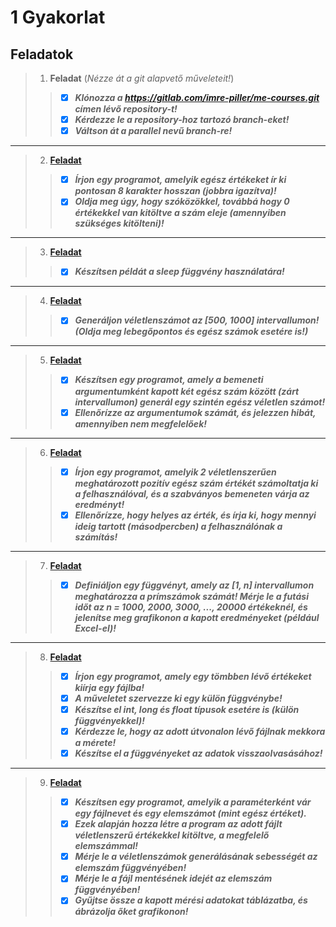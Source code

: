 # 1 Gyakorlat
## Feladatok
> 1. **Feladat** (*Nézze át a git alapvető műveleteit!*)
> > - [x] ***Klónozza a https://gitlab.com/imre-piller/me-courses.git címen lévő repository-t!***
> > - [x] ***Kérdezze le a repository-hoz tartozó branch-eket!***
> > - [x] ***Váltson át a parallel nevű branch-re!***
----
> 2. **[Feladat](https://github.com/OraveczJozsef/Miskolci_Egyetem/tree/main/P%C3%A1rhuzamos%20Algoritmusok/Gyakorlati%20Feladatok/1%20Gyakorlat/2%20Feladat)**
> > - [x] ***Írjon egy programot, amelyik egész értékeket ír ki pontosan 8 karakter hosszan (jobbra igazítva)!***
> > - [x] ***Oldja meg úgy, hogy szóközökkel, továbbá hogy 0 értékekkel van kitöltve a szám eleje (amennyiben szükséges kitölteni)!***
----
> 3. **[Feladat](https://github.com/OraveczJozsef/Miskolci_Egyetem/tree/main/P%C3%A1rhuzamos%20Algoritmusok/Gyakorlati%20Feladatok/1%20Gyakorlat/3%20Feladat)**
> > - [x] ***Készítsen példát a sleep függvény használatára!***
----
> 4. **[Feladat](https://github.com/OraveczJozsef/Miskolci_Egyetem/tree/main/P%C3%A1rhuzamos%20Algoritmusok/Gyakorlati%20Feladatok/1%20Gyakorlat/4%20Feladat)**
> > - [x] ***Generáljon véletlenszámot az [500, 1000] intervallumon! (Oldja meg lebegőpontos és egész számok esetére is!)***
----
> 5. **[Feladat](https://github.com/OraveczJozsef/Miskolci_Egyetem/tree/main/P%C3%A1rhuzamos%20Algoritmusok/Gyakorlati%20Feladatok/1%20Gyakorlat/5%20Feladat)**
> > - [x] ***Készítsen egy programot, amely a bemeneti argumentumként kapott két egész szám között (zárt intervallumon) generál egy szintén egész véletlen számot!***
> > - [x] ***Ellenőrízze az argumentumok számát, és jelezzen hibát, amennyiben nem megfelelőek!***
----
> 6. **[Feladat](https://github.com/OraveczJozsef/Miskolci_Egyetem/tree/main/P%C3%A1rhuzamos%20Algoritmusok/Gyakorlati%20Feladatok/1%20Gyakorlat/6%20Feladat)**
> > - [x] ***Írjon egy programot, amelyik 2 véletlenszerűen meghatározott pozitív egész szám értékét számoltatja ki a felhasználóval, és a szabványos bemeneten várja az eredményt!***
> > - [x] ***Ellenőrízze, hogy helyes az érték, és írja ki, hogy mennyi ideig tartott (másodpercben) a felhasználónak a számítás!***
----
> 7. **[Feladat](https://github.com/OraveczJozsef/Miskolci_Egyetem/tree/main/P%C3%A1rhuzamos%20Algoritmusok/Gyakorlati%20Feladatok/1%20Gyakorlat/7%20Feladat)**
> > - [x] ***Definiáljon egy függvényt, amely az [1, n] intervallumon meghatározza a prímszámok számát! Mérje le a futási időt az n = 1000, 2000, 3000, ..., 20000 értékeknél, és jelenítse meg grafikonon a kapott eredményeket (például Excel-el)!***
----
> 8. **[Feladat](https://github.com/OraveczJozsef/Miskolci_Egyetem/tree/main/P%C3%A1rhuzamos%20Algoritmusok/Gyakorlati%20Feladatok/1%20Gyakorlat/8%20Feladat)**
> > - [x] ***Írjon egy programot, amely egy tömbben lévő értékeket kiírja egy fájlba!***
> > - [x] ***A műveletet szervezze ki egy külön függvénybe!***
> > - [x] ***Készítse el int, long és float típusok esetére is (külön függvényekkel)!***
> > - [x] ***Kérdezze le, hogy az adott útvonalon lévő fájlnak mekkora a mérete!***
> > - [x] ***Készítse el a függvényeket az adatok visszaolvasásához!***
----
> 9. **[Feladat](https://github.com/OraveczJozsef/Miskolci_Egyetem/tree/main/P%C3%A1rhuzamos%20Algoritmusok/Gyakorlati%20Feladatok/1%20Gyakorlat/9%20Feladat)**
> > - [x] ***Készítsen egy programot, amelyik a paraméterként vár egy fájlnevet és egy elemszámot (mint egész értéket).***
> > - [x] ***Ezek alapján hozza létre a program az adott fájlt véletlenszerű értékekkel kitöltve, a megfelelő elemszámmal!***
> > - [x] ***Mérje le a véletlenszámok generálásának sebességét az elemszám függvényében!***
> > - [x] ***Mérje le a fájl mentésének idejét az elemszám függvényében!***
> > - [x] ***Gyűjtse össze a kapott mérési adatokat táblázatba, és ábrázolja őket grafikonon!***
